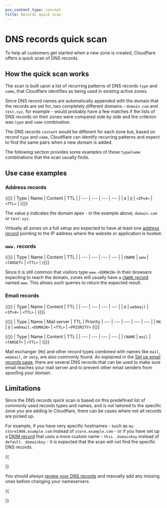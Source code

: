 ```yaml
---
pcx_content_type: concept
title: Records quick scan
---
```


# DNS records quick scan

To help all customers get started when a new zone is created, Cloudflare offers a quick scan of DNS records.

## How the quick scan works

The scan is built upon a list of recurring patterns of DNS records `type` and `name`, that Cloudflare identifies as being used in existing active zones.

Since DNS record names are automatically appended with the domain that the records are set for, two completely different domains - `domain.com` and `test.xyz`, for example - would probably have a few matches if the lists of DNS records on their zones were compared side by side and the criterion was `type` and `name` combination.

The DNS records `content` would be different for each zone but, based on record `type` and `name`, Cloudflare can identify recurring patterns and expect to find the same pairs when a new domain is added.

The following section provides some examples of these `type`/`name` combinations that the scan usually finds.

## Use case examples

### Address records

{{<example>}}
| Type | Name | Content | TTL |
| --- | --- | --- | --- |
| `A` | `@` | `<IPv4>` | `<TTL>` |
{{</example>}}

The value `@` indicates the domain apex - in the example above, `domain.com` or `test.xyz`.

Virtually all zones on a full setup are expected to have at least one [address record](https://www.cloudflare.com/learning/dns/dns-records/dns-a-record/) pointing to the IP address where the website or application is hosted.

### `www.` records

{{<example>}}
| Type | Name | Content | TTL |
| --- | --- | --- | --- |
| `CNAME` | `www` | `<TARGET>` | `<TTL>` |
{{</example>}}

Since it is still common that visitors type `www.<DOMAIN>` in their browsers expecting to reach the domain, zones will usually have a  [`CNAME` record](/dns/manage-dns-records/reference/dns-record-types/#cname) named `www`. This allows such queries to return the expected result.

### Email records

{{<example>}}
| Type | Name | Content | TTL |
| --- | --- | --- | --- |
| `A` | `webmail` | `<IPv4>` | `<TTL>` |
{{</example>}}

{{<example>}}
| Type | Name | Mail server | TTL | Priority
| --- | --- | --- | --- | --- |
| `MX` | `@` | `webmail.<DOMAIN>` | `<TTL>` | `<PRIORITY>`
{{</example>}}

{{<example>}}
| Type | Name | Content | TTL |
| --- | --- | --- | --- |
| `CNAME` | `mail` | `<TARGET>` | `<TTL>` |
{{</example>}}

Mail exchanger (`MX`) and other record types combined with names like `mail`, `webmail`, or `smtp`, are also commonly found. As explained in the [Set up email records page](/dns/manage-dns-records/how-to/email-records/), there are several DNS records that can be used to make sure email reaches your mail server and to prevent other email senders from spoofing your domain.

## Limitations

Since the DNS records quick scan is based on this predefined list of commonly used records types and names, and is not tailored to the specific zone you are adding to Cloudflare, there can be cases where not all records are picked up.

For example, if you have very specific hostnames - such as `my-store1900.example.com` instead of `store.example.com` - or if you have set up a [DKIM record](https://www.cloudflare.com/learning/dns/dns-records/dns-dkim-record/) that uses a more custom name - `this._domainkey` instead of `default._domainkey` - it is expected that the scan will not find the specific DNS records.

{{<Aside type="warning" header="Important">}}

You should always [review your DNS records](/dns/zone-setups/full-setup/setup/#review-dns-records) and manually add any missing ones before changing your nameservers.

{{</Aside>}}